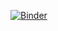 [![Binder](https://mybinder.org/badge_logo.svg)](https://mybinder.org/v2/gh/V-in/stock-forecasting/master?filepath=stock_forecasting.ipynb)
